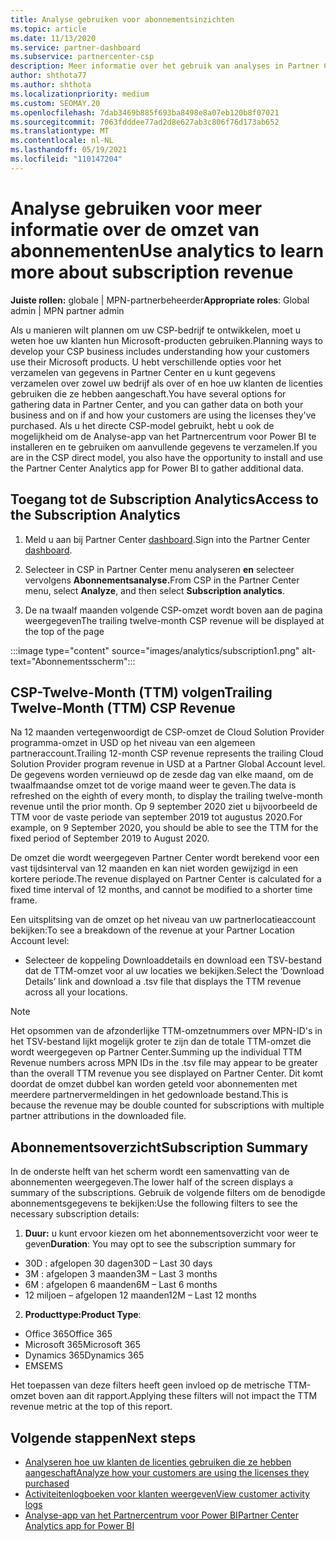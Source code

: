 ```yaml
---
title: Analyse gebruiken voor abonnementsinzichten
ms.topic: article
ms.date: 11/13/2020
ms.service: partner-dashboard
ms.subservice: partnercenter-csp
description: Meer informatie over het gebruik van analyses in Partner Center om meer inzicht te krijgen in uw bedrijf en hoe uw klanten de licenties gebruiken die u hebt aangeschaft.
author: shthota77
ms.author: shthota
ms.localizationpriority: medium
ms.custom: SEOMAY.20
ms.openlocfilehash: 7dab3469b885f693ba8498e8a07eb120b8f07021
ms.sourcegitcommit: 7063fdddee77ad2d8e627ab3c806f76d173ab652
ms.translationtype: MT
ms.contentlocale: nl-NL
ms.lasthandoff: 05/19/2021
ms.locfileid: "110147204"
---
```

# <a name="use-analytics-to-learn-more-about-subscription-revenue"></a><span data-ttu-id="1dc85-103">Analyse gebruiken voor meer informatie over de omzet van abonnementen</span><span class="sxs-lookup"><span data-stu-id="1dc85-103">Use analytics to learn more about subscription revenue</span></span>

<span data-ttu-id="1dc85-104">**Juiste rollen:** globale | MPN-partnerbeheerder</span><span class="sxs-lookup"><span data-stu-id="1dc85-104">**Appropriate roles**: Global admin | MPN partner admin</span></span>

<span data-ttu-id="1dc85-105">Als u manieren wilt plannen om uw CSP-bedrijf te ontwikkelen, moet u weten hoe uw klanten hun Microsoft-producten gebruiken.</span><span class="sxs-lookup"><span data-stu-id="1dc85-105">Planning ways to develop your CSP business includes understanding how your customers use their Microsoft products.</span></span> <span data-ttu-id="1dc85-106">U hebt verschillende opties voor het verzamelen van gegevens in Partner Center en u kunt gegevens verzamelen over zowel uw bedrijf als over of en hoe uw klanten de licenties gebruiken die ze hebben aangeschaft.</span><span class="sxs-lookup"><span data-stu-id="1dc85-106">You have several options for gathering data in Partner Center, and you can gather data on both your business and on if and how your customers are using the licenses they've purchased.</span></span> <span data-ttu-id="1dc85-107">Als u het directe CSP-model gebruikt, hebt u ook de mogelijkheid om de Analyse-app van het Partnercentrum voor Power BI te installeren en te gebruiken om aanvullende gegevens te verzamelen.</span><span class="sxs-lookup"><span data-stu-id="1dc85-107">If you are in the CSP direct model, you also have the opportunity to install and use the Partner Center Analytics app for Power BI to gather additional data.</span></span>

## <a name="access-to-the-subscription-analytics"></a><span data-ttu-id="1dc85-108">Toegang tot de Subscription Analytics</span><span class="sxs-lookup"><span data-stu-id="1dc85-108">Access to the Subscription Analytics</span></span>

1. <span data-ttu-id="1dc85-109">Meld u aan bij Partner Center [dashboard](https://partner.microsoft.com/dashboard/home).</span><span class="sxs-lookup"><span data-stu-id="1dc85-109">Sign into the Partner Center [dashboard](https://partner.microsoft.com/dashboard/home).</span></span>
1. <span data-ttu-id="1dc85-110">Selecteer in CSP in Partner Center menu analyseren **en** selecteer vervolgens **Abonnementsanalyse.**</span><span class="sxs-lookup"><span data-stu-id="1dc85-110">From CSP in the Partner Center menu, select **Analyze**, and then select **Subscription analytics**.</span></span>

1. <span data-ttu-id="1dc85-111">De na twaalf maanden volgende CSP-omzet wordt boven aan de pagina weergegeven</span><span class="sxs-lookup"><span data-stu-id="1dc85-111">The trailing twelve-month CSP revenue will be displayed at the top of the page</span></span>

:::image type="content" source="images/analytics/subscription1.png" alt-text="Abonnementsscherm":::

## <a name="trailing-twelve-month-ttm-csp-revenue"></a><span data-ttu-id="1dc85-113">CSP-Twelve-Month (TTM) volgen</span><span class="sxs-lookup"><span data-stu-id="1dc85-113">Trailing Twelve-Month (TTM) CSP Revenue</span></span>

<span data-ttu-id="1dc85-114">Na 12 maanden vertegenwoordigt de CSP-omzet de Cloud Solution Provider programma-omzet in USD op het niveau van een algemeen partneraccount.</span><span class="sxs-lookup"><span data-stu-id="1dc85-114">Trailing 12-month CSP revenue represents the trailing Cloud Solution Provider program revenue in USD at a Partner Global Account level.</span></span> <span data-ttu-id="1dc85-115">De gegevens worden vernieuwd op de zesde dag van elke maand, om de twaalfmaandse omzet tot de vorige maand weer te geven.</span><span class="sxs-lookup"><span data-stu-id="1dc85-115">The data is refreshed on the eighth of every month, to display the trailing twelve-month revenue until the prior month.</span></span> <span data-ttu-id="1dc85-116">Op 9 september 2020 ziet u bijvoorbeeld de TTM voor de vaste periode van september 2019 tot augustus 2020.</span><span class="sxs-lookup"><span data-stu-id="1dc85-116">For example, on 9 September 2020, you should be able to see the TTM for the fixed period of September 2019 to August 2020.</span></span>

<span data-ttu-id="1dc85-117">De omzet die wordt weergegeven Partner Center wordt berekend voor een vast tijdsinterval van 12 maanden en kan niet worden gewijzigd in een kortere periode.</span><span class="sxs-lookup"><span data-stu-id="1dc85-117">The revenue displayed on Partner Center is calculated for a fixed time interval of 12 months, and cannot be modified to a shorter time frame.</span></span>

<span data-ttu-id="1dc85-118">Een uitsplitsing van de omzet op het niveau van uw partnerlocatieaccount bekijken:</span><span class="sxs-lookup"><span data-stu-id="1dc85-118">To see a breakdown of the revenue at your Partner Location Account level:</span></span>

- <span data-ttu-id="1dc85-119">Selecteer de koppeling Downloaddetails en download een TSV-bestand dat de TTM-omzet voor al uw locaties we bekijken.</span><span class="sxs-lookup"><span data-stu-id="1dc85-119">Select the ‘Download Details’ link and download a .tsv file that displays the TTM revenue across all your locations.</span></span>

>[!NOTE] 
><span data-ttu-id="1dc85-120">Het opsommen van de afzonderlijke TTM-omzetnummers over MPN-ID's in het TSV-bestand lijkt mogelijk groter te zijn dan de totale TTM-omzet die wordt weergegeven op Partner Center.</span><span class="sxs-lookup"><span data-stu-id="1dc85-120">Summing up the individual TTM Revenue numbers across MPN IDs in the .tsv file may appear to be greater than the overall TTM revenue you see displayed on Partner Center.</span></span> <span data-ttu-id="1dc85-121">Dit komt doordat de omzet dubbel kan worden geteld voor abonnementen met meerdere partnervermeldingen in het gedownloade bestand.</span><span class="sxs-lookup"><span data-stu-id="1dc85-121">This is because the revenue may be double counted for subscriptions with multiple partner attributions in the downloaded file.</span></span>

## <a name="subscription-summary"></a><span data-ttu-id="1dc85-122">Abonnementsoverzicht</span><span class="sxs-lookup"><span data-stu-id="1dc85-122">Subscription Summary</span></span>

<span data-ttu-id="1dc85-123">In de onderste helft van het scherm wordt een samenvatting van de abonnementen weergegeven.</span><span class="sxs-lookup"><span data-stu-id="1dc85-123">The lower half of the screen displays a summary of the subscriptions.</span></span> <span data-ttu-id="1dc85-124">Gebruik de volgende filters om de benodigde abonnementsgegevens te bekijken:</span><span class="sxs-lookup"><span data-stu-id="1dc85-124">Use the following filters to see the necessary subscription details:</span></span>  

1. <span data-ttu-id="1dc85-125">**Duur:** u kunt ervoor kiezen om het abonnementsoverzicht voor weer te geven</span><span class="sxs-lookup"><span data-stu-id="1dc85-125">**Duration**: You may opt to see the subscription summary for</span></span> 

- <span data-ttu-id="1dc85-126">30D : afgelopen 30 dagen</span><span class="sxs-lookup"><span data-stu-id="1dc85-126">30D – Last 30 days</span></span>
- <span data-ttu-id="1dc85-127">3M : afgelopen 3 maanden</span><span class="sxs-lookup"><span data-stu-id="1dc85-127">3M – Last 3 months</span></span>
- <span data-ttu-id="1dc85-128">6M : afgelopen 6 maanden</span><span class="sxs-lookup"><span data-stu-id="1dc85-128">6M – Last 6 months</span></span>
- <span data-ttu-id="1dc85-129">12 miljoen – afgelopen 12 maanden</span><span class="sxs-lookup"><span data-stu-id="1dc85-129">12M – Last 12 months</span></span>

2. <span data-ttu-id="1dc85-130">**Producttype:**</span><span class="sxs-lookup"><span data-stu-id="1dc85-130">**Product Type**:</span></span>
 
- <span data-ttu-id="1dc85-131">Office 365</span><span class="sxs-lookup"><span data-stu-id="1dc85-131">Office 365</span></span>
- <span data-ttu-id="1dc85-132">Microsoft 365</span><span class="sxs-lookup"><span data-stu-id="1dc85-132">Microsoft 365</span></span>
- <span data-ttu-id="1dc85-133">Dynamics 365</span><span class="sxs-lookup"><span data-stu-id="1dc85-133">Dynamics 365</span></span>
- <span data-ttu-id="1dc85-134">EMS</span><span class="sxs-lookup"><span data-stu-id="1dc85-134">EMS</span></span>

<span data-ttu-id="1dc85-135">Het toepassen van deze filters heeft geen invloed op de metrische TTM-omzet boven aan dit rapport.</span><span class="sxs-lookup"><span data-stu-id="1dc85-135">Applying these filters will not impact the TTM revenue metric at the top of this report.</span></span>


 
## <a name="next-steps"></a><span data-ttu-id="1dc85-136">Volgende stappen</span><span class="sxs-lookup"><span data-stu-id="1dc85-136">Next steps</span></span>

- [<span data-ttu-id="1dc85-137">Analyseren hoe uw klanten de licenties gebruiken die ze hebben aangeschaft</span><span class="sxs-lookup"><span data-stu-id="1dc85-137">Analyze how your customers are using the licenses they purchased</span></span>](increasing-adoption-and-satisfaction.md)  
- [<span data-ttu-id="1dc85-138">Activiteitenlogboeken voor klanten weergeven</span><span class="sxs-lookup"><span data-stu-id="1dc85-138">View customer activity logs</span></span>](activity-logs.md)
- [<span data-ttu-id="1dc85-139">Analyse-app van het Partnercentrum voor Power BI</span><span class="sxs-lookup"><span data-stu-id="1dc85-139">Partner Center Analytics app for Power BI</span></span>](power-bi-app-for-direct-partners.md)






